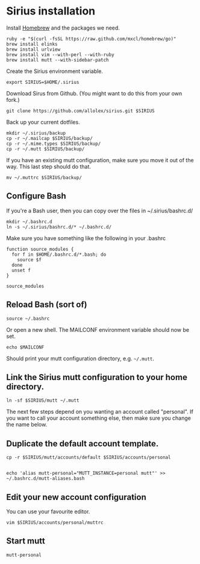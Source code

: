 # Sirius installation


Install [Homebrew](http://mxcl.github.com/homebrew/) and the packages we need.

    ruby -e "$(curl -fsSL https://raw.github.com/mxcl/homebrew/go)"
    brew install elinks
    brew install urlview
    brew install vim --with-perl --with-ruby
    brew install mutt --with-sidebar-patch


Create the Sirius environment variable.

    export SIRIUS=$HOME/.sirius


Download Sirus from Github. (You might want to do this from your own fork.)

    git clone https://github.com/allolex/sirius.git $SIRIUS


Back up your current dotfiles.

    mkdir ~/.sirius/backup
    cp -r ~/.mailcap $SIRIUS/backup/
    cp -r ~/.mime.types $SIRIUS/backup/
    cp -r ~/.mutt $SIRIUS/backup/

If you have an existing mutt configuration, make sure you move it out of the way. This last step should do that.

    mv ~/.muttrc $SIRIUS/backup/


## Configure Bash

If you're a Bash user, then you can copy over the files in ~/.sirius/bashrc.d/

    mkdir ~/.bashrc.d
    ln -s ~/.sirius/bashrc.d/* ~/.bashrc.d/


Make sure you have something like the following in your .bashrc

    function source_modules {
      for f in $HOME/.bashrc.d/*.bash; do
        source $f
      done
      unset f
    }

    source_modules


## Reload Bash (sort of)

    source ~/.bashrc

Or open a new shell. The MAILCONF environment variable should now be set.

    echo $MAILCONF

Should print your mutt configuration directory, e.g. `~/.mutt`.


## Link the Sirius mutt configuration to your home directory.

    ln -sf $SIRIUS/mutt ~/.mutt


The next few steps depend on you wanting an account called "personal". If you want to call your account something else, then make sure you change the name below.


## Duplicate the default account template.

    cp -r $SIRIUS/mutt/accounts/default $SIRIUS/accounts/personal


    echo 'alias mutt-personal="MUTT_INSTANCE=personal mutt"' >> ~/.bashrc.d/mutt-aliases.bash


## Edit your new account configuration

You can use your favourite editor.

    vim $SIRIUS/accounts/personal/muttrc


## Start mutt

    mutt-personal
